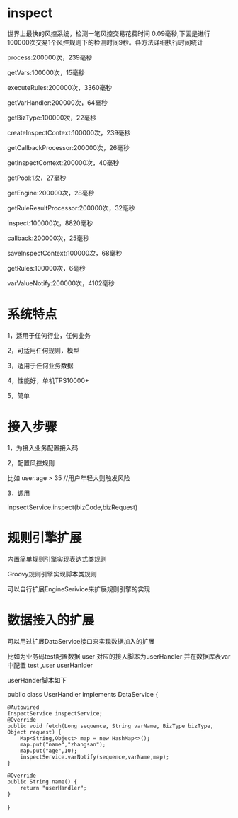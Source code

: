 # inspect

 世界上最快的风控系统，检测一笔风控交易花费时间 0.09毫秒,下面是进行100000次交易1个风控规则下的检测时间9秒。各方法详细执行时间统计
 
 process:200000次，239毫秒
 
 getVars:100000次，15毫秒
 
 executeRules:200000次，3360毫秒
 
 getVarHandler:200000次，64毫秒
 
 getBizType:100000次，22毫秒
 
 createInspectContext:100000次，239毫秒
 
 getCallbackProcessor:200000次，26毫秒
 
 getInspectContext:200000次，40毫秒
 
 getPool:1次，27毫秒
 
 getEngine:200000次，28毫秒
 
 getRuleResultProcessor:200000次，32毫秒
 
 inspect:100000次，8820毫秒
 
 callback:200000次，25毫秒
 
 saveInspectContext:100000次，68毫秒
 
 getRules:100000次，6毫秒
 
 varValueNotify:200000次，4102毫秒
 
 
 
  # 系统特点
 
1，适用于任何行业，任何业务

2，可适用任何规则，模型

3，适用于任何业务数据

4，性能好，单机TPS10000+

5，简单

 # 接入步骤

1，为接入业务配置接入码

2，配置风控规则

比如  user.age >  35   //用户年轻大则触发风险

3，调用

inpsectService.inspect(bizCode,bizRequest)

# 规则引擎扩展
内置简单规则引擎实现表达式类规则

Groovy规则引擎实现脚本类规则

可以自行扩展EngineSerivice来扩展规则引擎的实现

# 数据接入的扩展
可以用过扩展DataService接口来实现数据加入的扩展

比如为业务码test配置数据 user  对应的接入脚本为userHandler
并在数据库表var中配置 test ,user userHanlder

userHander脚本如下

public class UserHandler implements DataService {

    @Autowired
    InspectService inspectService;
    @Override
    public void fetch(Long sequence, String varName, BizType bizType, Object request) {
        Map<String,Object> map = new HashMap<>();
        map.put("name","zhangsan");
        map.put("age",10);
        inspectService.varNotify(sequence,varName,map);
    }

    @Override
    public String name() {
        return "userHandler";
    }
}

 

